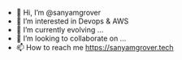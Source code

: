 - 👋 Hi, I’m @sanyamgrover
- 👀 I’m interested in Devops & AWS
- 🌱 I’m currently evolving ...
- 💞️ I’m looking to collaborate on ...
- 📫 How to reach me https://sanyamgrover.tech

<!---
sanyamgrover/sanyamgrover is a ✨ special ✨ repository because its `README.md` (this file) appears on your GitHub profile.
You can click the Preview link to take a look at your changes.
--->
